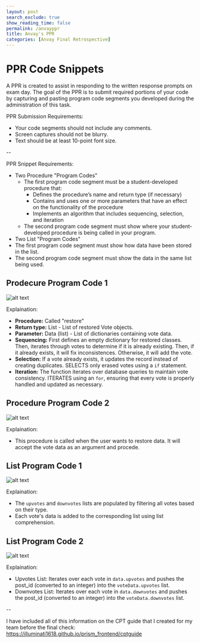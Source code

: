 ```yaml
---
layout: post 
search_exclude: true
show_reading_time: false
permalink: /anvayppr
title: Anvay's PPR
categories: [Anvay Final Retrospective]
---
```


# PPR Code Snippets

A PPR is created to assist in responding to the written response prompts on exam day. The goal of the PPR is to submit required portions of your code by capturing and pasting program code segments you developed during the administration of this task.


PPR Submission Requirements:
- Your code segments should not include any comments. 
- Screen captures should not be blurry.
- Text should be at least 10-point font size.

--

PPR Snippet Requirements:
- Two Procedure "Program Codes"
  - The first program code segment must be a student-developed procedure that:
    - Defines the procedure’s name and return type (if necessary)
    - Contains and uses one or more parameters that have an effect on the functionality of the procedure
    - Implements an algorithm that includes sequencing, selection, and iteration
  - The second program code segment must show where your student-developed procedure is being called in your program.
- Two List "Program Codes"
 - The first program code segment must show how data have been stored in the list.
 - The second program code segment must show the data in the same list being used.


## Prodecure Program Code 1

![alt text]({{site.baseurl}}/images/pics/image.png)

Explaination:
- **Procedure:** Called "restore"
- **Return type:** List - List of restored Vote objects.
- **Parameter:** Data (list) - List of dictionaries containing vote data.
- **Sequencing:** First defines an empty dictionary for restored classes. Then, iterates through votes to determine if it is already existing. Then, if it already exists, it will fix inconsistences. Otherwise, it will add the vote. 
- **Selection:** If a vote already exists, it updates the record instead of creating duplicates. SELECTS only erased votes using a `if` statement.
- **Iteration:** The function iterates over database queries to maintain vote consistency. ITERATES using an `for`, ensuring that every vote is properly handled and updated as necessary.

## Procedure Program Code 2

![alt text]({{site.baseurl}}/images/pics/image1.png)

Explaination: 
- This procedure is called when the user wants to restore data. It will accept the vote data as an argument and procede. 

## List Program Code 1

![alt text]({{site.baseurl}}/images/pics/image2.png)

Explaination: 
- The `upvotes` and `downvotes` lists are populated by filtering all votes based on their type.
- Each vote's data is added to the corresponding list using list comprehension.

## List Program Code 2

![alt text]({{site.baseurl}}/images/pics/image3.png)

Explaination:
- Upvotes List: Iterates over each vote in `data.upvotes` and pushes the post_id (converted to an integer) into the `voteData.upvotes` list.
- Downvotes List: Iterates over each vote in `data.downvotes` and pushes the post_id (converted to an integer) into the `voteData.downvotes` list.

-- 

I have included all of this information on the CPT guide that I created for my team before the final check: https://illuminati1618.github.io/prism_frontend/cptguide